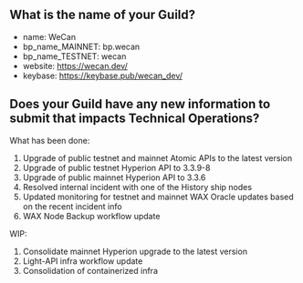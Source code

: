 ## What is the name of your Guild?

* name: WeCan
* bp_name_MAINNET: bp.wecan
* bp_name_TESTNET: wecan
* website: https://wecan.dev/
* keybase: https://keybase.pub/wecan_dev/

## Does your Guild have any new information to submit that impacts Technical Operations?

What has been done:

1. Upgrade of public testnet and mainnet Atomic APIs to the latest version
2. Upgrade of public testnet Hyperion API to 3.3.9-8
3. Upgrade of public mainnet Hyperion API to 3.3.6
4. Resolved internal incident with one of the History ship nodes
5. Updated monitoring for testnet and mainnet WAX Oracle updates based on the recent incident info
6. WAX Node Backup workflow update

WIP:

1. Consolidate mainnet Hyperion upgrade to the latest version
2. Light-API infra workflow update
3. Consolidation of containerized infra
